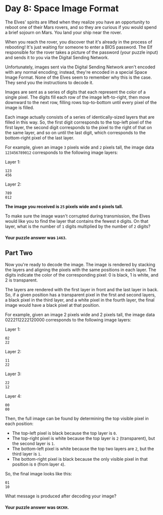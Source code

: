 # Day 8: Space Image Format

The Elves' spirits are lifted when they realize you have an opportunity to
reboot one of their Mars rovers, and so they are curious if you would spend a
brief sojourn on Mars. You land your ship near the rover.

When you reach the rover, you discover that it's already in the process of
rebooting! It's just waiting for someone to enter a BIOS password. The Elf
responsible for the rover takes a picture of the password (your puzzle input)
and sends it to you via the Digital Sending Network.

Unfortunately, images sent via the Digital Sending Network aren't encoded with
any normal encoding; instead, they're encoded in a special Space Image Format.
None of the Elves seem to remember why this is the case. They send you the
instructions to decode it.

Images are sent as a series of digits that each represent the color of a single
pixel. The digits fill each row of the image left-to-right, then move downward
to the next row, filling rows top-to-bottom until every pixel of the image is
filled.

Each image actually consists of a series of identically-sized layers that are
filled in this way. So, the first digit corresponds to the top-left pixel of the
first layer, the second digit corresponds to the pixel to the right of that on
the same layer, and so on until the last digit, which corresponds to the
bottom-right pixel of the last layer.

For example, given an image `3` pixels wide and `2` pixels tall, the image
data `123456789012` corresponds to the following image layers:

Layer 1:

```
123
456
```

Layer 2:

```
789
012
```

**The image you received is `25` pixels wide and `6` pixels tall.**

To make sure the image wasn't corrupted during transmission, the Elves would
like you to find the layer that contains the fewest `0` digits. On that layer,
what is the number of `1` digits multiplied by the number of `2` digits?

#### Your puzzle answer was `1463`.

## Part Two

Now you're ready to decode the image. The image is rendered by stacking the
layers and aligning the pixels with the same positions in each layer. The digits
indicate the color of the corresponding pixel: 0 is black, 1 is white, and 2 is
transparent.

The layers are rendered with the first layer in front and the last layer in
back. So, if a given position has a transparent pixel in the first and second
layers, a black pixel in the third layer, and a white pixel in the fourth layer,
the final image would have a black pixel at that position.

For example, given an image 2 pixels wide and 2 pixels tall, the image data
0222112222120000 corresponds to the following image layers:

Layer 1:

```
02
22
```

Layer 2:

```
11
22
```

Layer 3:

```
22
12
```

Layer 4:

```
00
00
```

Then, the full image can be found by determining the top visible pixel in each
position:

* The top-left pixel is black because the top layer is `0`.
* The top-right pixel is white because the top layer is `2` (transparent), but
  the second layer is `1`.
* The bottom-left pixel is white because the top two layers are `2`, but the
  third layer is `1`.
* The bottom-right pixel is black because the only visible pixel in that
  position is `0` (from layer `4`).

So, the final image looks like this:

```
01
10
```

What message is produced after decoding your image?

#### Your puzzle answer was `GKCKH`.